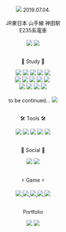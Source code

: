 <div align=center>
	<img src="https://github.com/PRESSANYKEYBOARD/PRESSANYKEYBOARD/assets/121652394/1e0de9e5-3824-43b6-9f72-8e523ab82caa">
	2019.07.04.<br>
	<br>JR東日本 山手線 神田駅 
	<br>E235系電車
</div>
<br> 
<div align=center>
      <img src=https://capsule-render.vercel.app/api?type=waving&color=auto&height=300&section=header&text=MADE%20IN%20DREAM&fontSize=75 /> 
      <img src=https://cldup.com/dTxpPi9lDf.thumb.png />
</div> 
<br>
<div align=center>
	    <p>🌱 Study 🌱</p>
</div>
<div align="center">
      <img src="https://img.shields.io/badge/python-3776AB?style=for-the-badge&logo=python&logoColor=white"> 
      <img src="https://img.shields.io/badge/JAVA-007396?style=for-the-badge&logo=java&logoColor=white">
      <img src="https://img.shields.io/badge/javascript-F7DF1E?style=for-the-badge&logo=javascript&logoColor=black"> 
      <img src="https://img.shields.io/badge/html5-E34F26?style=for-the-badge&logo=html5&logoColor=white">
      <img src="https://img.shields.io/badge/css-1572B6?style=for-the-badge&logo=css3&logoColor=white">
      <br> 
      <img src="https://img.shields.io/badge/jquery-0769AD?style=for-the-badge&logo=jquery&logoColor=white">
      <img src="https://img.shields.io/badge/spring-6DB33F?style=for-the-badge&logo=spring&logoColor=white">
      <img src="https://img.shields.io/badge/springboot-6DB33F?style=for-the-badge&logo=springboot&logoColor=white">
      <img src="https://img.shields.io/badge/bootstrap-7952B3?style=for-the-badge&logo=bootstrap&logoColor=white">
      <img src="https://img.shields.io/badge/react-61DAFB?style=for-the-badge&logo=react&logoColor=black"> 
      <img src"" />
      <br>
      <img src="https://img.shields.io/badge/oracle-F80000?style=for-the-badge&logo=oracle&logoColor=white"> 
      <img src="https://img.shields.io/badge/mysql-4479A1?style=for-the-badge&logo=mysql&logoColor=white">
      <img src="https://img.shields.io/badge/linux-FCC624?style=for-the-badge&logo=linux&logoColor=black"> 
      <img src="https://img.shields.io/badge/NCP-03C75A?style=for-the-badge&logo=naver&logoColor=white">
      <br>
      <br>
      to be continued... <img src="https://img.shields.io/badge/Ruby-CC342D?style=for-the-badge&logo=Ruby&logoColor=white" />
</div>
<br>
<div align=center>
	    <p>🛠 Tools 🛠</p>
</div>
<div align=center>
      <img src="https://img.shields.io/badge/Eclipse%20IDE-2C2255?style=for-the-badge&logo=EclipseIDE&logoColor=white" />
      <img src="https://img.shields.io/badge/Visual%20Studio%20Code-007ACC?style=for-the-badge&logo=VisualStudioCode&logoColor=white" />
      <img src="https://img.shields.io/badge/Apache Tomcat-F8DC75?style=for-the-badge&logo=Apache Tomcat&logoColor=white">
      <img src="https://img.shields.io/badge/git-F05032?style=for-the-badge&logo=git&logoColor=white">
      <img src="https://img.shields.io/badge/github-181717?style=for-the-badge&logo=github&logoColor=white">
</div>
<br>
<div align=center>
      <p>💬 Social 💬<p>
</div>
<div align=center>
      <img src="https://img.shields.io/badge/Slack-4A154B5?style=for-the-badge&logo=Slack&logoColor=white" />
      <a href="https://www.discord.com/users/JG_lipsilja#3562">
              <img src="https://img.shields.io/badge/Discord-5865F2?style=for-the-badge&logo=Discord&logoColor=white" />
      </a>
</div>
<br>
<div align=center>
	    <p>⚡ Game ⚡</p> 
</div>
<div align=center>
      <a href="https://steamcommunity.com/id/tjchswkd">
              <img src="https://img.shields.io/badge/Steam-000000?style=for-the-badge&logo=Steam&logoColor=white" />
      </a>
      <a href="https://www.playstation.com/ko-kr/ps5/ps5-entertainment/?smcid=pdc%3Ako-kr%3Alinking-accounts%3Aprimary%20nav%3Amsg-services%3Aps5">
              <img src="https://img.shields.io/badge/PlayStation 5-003791?style=for-the-badge&logo=PlayStation 5&logoColor=white" />
      </a>
      <a href="https://www.nintendo.co.kr/main.php">  
	      <img src="https://img.shields.io/badge/Nintendo Switch-E60012?style=for-the-badge&logo=Nintendo Switch&logoColor=white" />
      </a>
      <a href="https://www.blizzard.com/ko-kr">
              <img src="https://img.shields.io/badge/Battle.net-148EFF?style=for-the-badge&logo=Battle.net&logoColor=white" />
      </a>
      <a href="https://store.epicgames.com/ko/u/5f111444b2c340b499d31a2080b270c2">
              <img src="https://img.shields.io/badge/Epic Games-313131?style=for-the-badge&logo=Epic Games&logoColor=white" />
      </a>
</div>
<br>
<div align=center>
	<P>Portfolio</P>
</div>	  

<div align=center>
      <img src="https://github-readme-stats.vercel.app/api/top-langs/?username=PRESSANYKEYBOARD&layout=compact">
      <img src="https://github-readme-stats.vercel.app/api?username=PRESSANYKEYBOARD&show_icons=true">
</div>


<!--
**PRESSANYKEYBOARD/PRESSANYKEYBOARD** is a ✨ _special_ ✨ repository because its `README.md` (this file) appears on your GitHub profile.

Here are some ideas to get you started:

- 🔭 I’m currently working on ...
- 🌱 I’m currently learning ...
- 👯 I’m looking to collaborate on ...
- 🤔 I’m looking for help with ...
- 💬 Ask me about ...
- 📫 How to reach me: ...
- 😄 Pronouns: ...
- ⚡ Fun fact: ...
-->
